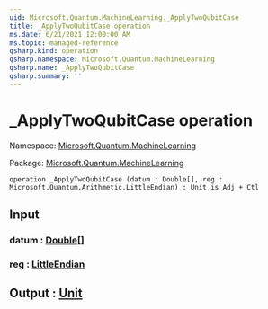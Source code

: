 ```yaml
---
uid: Microsoft.Quantum.MachineLearning._ApplyTwoQubitCase
title: _ApplyTwoQubitCase operation
ms.date: 6/21/2021 12:00:00 AM
ms.topic: managed-reference
qsharp.kind: operation
qsharp.namespace: Microsoft.Quantum.MachineLearning
qsharp.name: _ApplyTwoQubitCase
qsharp.summary: ''
---
```


# _ApplyTwoQubitCase operation

Namespace: [Microsoft.Quantum.MachineLearning](xref:Microsoft.Quantum.MachineLearning)

Package: [Microsoft.Quantum.MachineLearning](https://nuget.org/packages/Microsoft.Quantum.MachineLearning)




```qsharp
operation _ApplyTwoQubitCase (datum : Double[], reg : Microsoft.Quantum.Arithmetic.LittleEndian) : Unit is Adj + Ctl
```


## Input

### datum : [Double](xref:microsoft.quantum.qsharp.valueliterals#double-literals)[]




### reg : [LittleEndian](xref:Microsoft.Quantum.Arithmetic.LittleEndian)





## Output : [Unit](xref:microsoft.quantum.qsharp.valueliterals#unit-literal)

